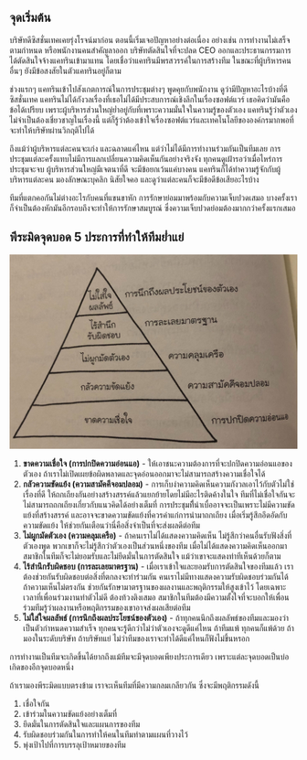 ## จุดเริ่มต้น

บริษัทดีซิสชั่นเทคเคยรุ่งโรจน์มาก่อน ตอนนี้เริ่มเจอปัญหาอย่างต่อเนื่อง อย่างเช่น การทำงานไม่เสร็จตามกำหนด หรือพนักงานคนสำคัญลาออก บริษัทตัดสินใจที่จะปลด CEO ออกและประธานกรรมการได้ตัดสินใจจ้างแคทรินเข้ามาแทน โดยเชื่อว่าแคทรินมีพรสวรรค์ในการสร้างทีม ในขณะที่ผู้บริหารคนอื่นๆ ยังมีข้อสงสัยในตัวแคทรินอยู่ก็ตาม

ช่วงแรกๆ แคทรินเข้าไปสังเกตการณ์ในการประชุมต่างๆ พูดคุยกับพนักงาน ดูว่ามีปัญหาอะไรบ้างที่ดีซิสชั่นเทค แคทรินไม่ได้กังวลเรื่องที่เธอไม่ได้มีประสบการณ์เชิงลึกในเรื่องซอฟต์แวร์ เธอคิดว่ามันคือข้อได้เปรียบ เพราะผู้บริหารส่วนใหญ่ย่ำอยู่กับที่เพราะความมั่นใจในความรู้ของตัวเอง แคทรินรู้ว่าตัวเองไม่จำเป็นต้องเชี่ยวชาญในเรื่องนี้ แต่ก็รู้ว่าต้องเข้าใจเรื่องซอฟต์แวร์และเทคโนโลยีขององค์กรมากพอที่จะทำให้บริษัทผ่านวิกฤติไปได้

ถึงแม้ว่าผู้บริหารแต่ละคนจะเก่ง และฉลาดแค่ไหน แต่ว่าไม่ได้มีการทำงานร่วมกันเป็นทีมเลย การประชุมแต่ละครั้งแทบไม่มีการแลกเปลี่ยนความคิดเห็นกันอย่างจริงจัง ทุกคนดูเฝ้ารอว่าเมื่อไหร่การประชุมจะจบ ผู้บริหารส่วนใหญ่มีเจตนาที่ดี จะมีข้อยกเว้นแค่บางคน แคทรินก็ได้ทำความรู้จักกับผู้บริหารแต่ละคน มองลักษณะบุคลิก นิสัยใจคอ และดูว่าแต่ละคนก็จะมีข้อดีข้อเสียอะไรบ้าง

ทีมที่แตกคอกันไม่ต่างอะไรกับคนที่แขนขาหัก การรักษาย่อมมาพร้อมกับความเจ็บปวดเสมอ บางครั้งเราก็จำเป็นต้องหักมันอีกรอบถึงจะทำให้การรักษาสมบูรณ์ ซึ่งความเจ็บปวดย่อมต้องมากกว่าครั้งแรกเสมอ

## พีระมิดจุดบอด 5 ประการที่ทำให้ทีมย่ำแย่

![5 Dysfunctions Pyramid](images/5-dysfunctions-pyramid.jpg)

1. **ขาดความเชื่อใจ (การปกปิดความอ่อนแอ)** - ให้เอาชนะความต้องการที่จะปกปิดความอ่อนแอของตัวเอง ถ้าเราไม่เปิดเผยข้อผิดพลาดและจุดอ่อนออกมาจะไม่สามารถสร้างความเชื่อใจได้
1. **กลัวความขัดแย้ง (ความสามัคคีจอมปลอม)** - การเก็บงำความคิดเห็นความกังวลเอาไว้กับตัวไม่ใช่เรื่องที่ดี ให้ถกเถียงกันอย่างสร้างสรรค์แล้วแยกย้ายโดยไม่มีอะไรติดค้างในใจ ทีมที่ไม่เชื่อใจกันจะไม่สามารถถกเถียงเกี่ยวกับแนวคิดได้อย่างเต็มที่ การประชุมที่ีน่าเบื่ออาจจะเป็นเพราะไม่มีความขัดแย้งที่สร้างสรรค์ และอาจจะขาดความขัดแย้งที่ควรค่าแก่การนำมาถกเถียง เมื่อเริ่มรู้สึกอึดอัดกับความขัดแย้ง ให้ช่วยกันเตือนว่านี่คือสิ่งจำเป็นที่จะส่งผลดีต่อทีม
1. **ไม่ผูกมัดตัวเอง (ความคลุมเครือ)** - ถ้าคนเราไม่ได้แสดงความคิดเห็น ไม่รู้สึกว่าคนอื่นรับฟังสิ่งที่ตัวเองพูด พวกเขาก็จะไม่รู้สึกว่าตัวเองเป็นส่วนหนึ่งของทีม เมื่อไม่ได้แสดงความคิดเห็นออกมา สมาชิกในทีมก็จะไม่ยอมรับและไม่ยึดมั่นในการตัดสินใจ แม้ว่าเขาจะแสดงท่าทีเห็นด้วยก็ตาม
1. **ไร้สำนึกรับผิดชอบ (การละเลยมาตรฐาน)** - เมื่อเราเข้าใจและยอมรับการตัดสินใจของทีมแล้ว เราต้องช่วยกันรับผิดชอบต่อสิ่งที่ตกลงจะทำร่วมกัน คนเราไม่มีทางแสดงความรับผิดชอบร่วมกันได้ ถ้าความเห็นไม่ตรงกัน ช่วยกันรักษามาตรฐานของผลงานและพฤติกรรมให้สูงเข้าไว้ โดยเฉพาะเวลาที่เพื่อนร่วมงานทำตัวไม่ดี ต้องท้วงติงเสมอ สมาชิกในทีมต้องมีความตั้งใจที่จะบอกให้เพื่อนร่วมทีมรู้ว่าผลงานหรือพฤติกรรมของเขาอาจส่งผลเสียต่อทีม
1. **ไม่ใส่ใจผลลัพธ์ (การนึกถึงผลประโยชน์ของตัวเอง)** - ถ้าทุกคนนึกถึงผลลัพธ์ของทีมและมองว่าเป็นตัวกำหนดความสำเร็จ ทุกคนจะรู้ดีกว่าไม่ว่าตัวเองจะดูดีแค่ไหน ถ้าทีมแพ้ ทุกคนก็แพ้ด้วย ถ้ามองในระดับบริษัท ถ้าบริษัทแย่ ไม่ว่าทีมของเราจะทำได้ดีแค่ไหนก็ฟังไม่ขึ้นหรอก

การทำงานเป็นทีมจะเกิดขึ้นได้ยากถึงแม้ทีมจะมีจุดบอดเพียงประการเดียว เพราะแต่ละจุดบอดเป็นบ่อเกิดของอีกจุดบอดหนึ่ง

ถ้าเรามองพีระมิดแบบตรงข้าม เราจะเห็นทีมที่มีความกลมเกลียวกัน ซึ่งจะมีพฤติกรรมดังนี้

1. เชื่อใจกัน
1. เข้าร่วมในความขัดแย้งอย่างเต็มที่
1. ยึดมั่นในการตัดสินใจและแผนการของทีม
1. รับผิดชอบร่วมกันในการทำให้คนในทีมทำตามแผนที่วางไว้
1. พุ่งเป้าไปที่การบรรลุเป้าหมายของทีม
